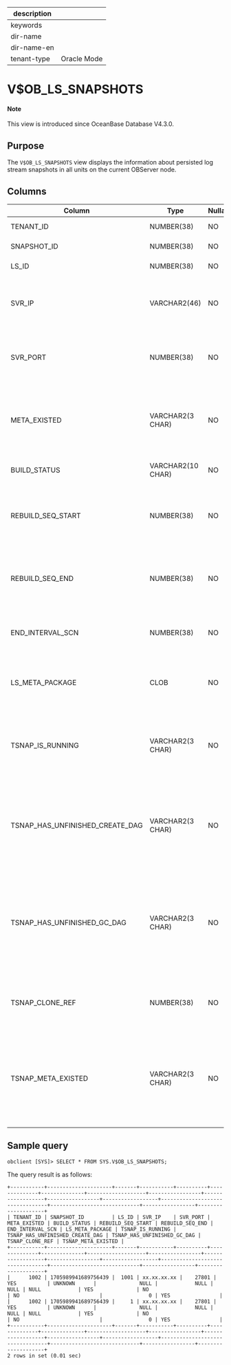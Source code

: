 |description||
|---|---|
|keywords||
|dir-name||
|dir-name-en||
|tenant-type|Oracle Mode|

# V$OB_LS_SNAPSHOTS

<main id="notice" type='explain'>
<h4>Note</h4>
<p>This view is introduced since OceanBase Database V4.3.0. </p>
</main>

## Purpose

The `V$OB_LS_SNAPSHOTS` view displays the information about persisted log stream snapshots in all units on the current OBServer node.

## Columns

| **Column** | **Type** | **Nullable?** | **Description** |
| --- | --- | --- | --- |
| TENANT_ID | NUMBER(38) | NO | The ID of the tenant. |
| SNAPSHOT_ID | NUMBER(38) | NO | The ID of the snapshot. |
| LS_ID | NUMBER(38) | NO | The ID of the log stream. |
| SVR_IP | VARCHAR2(46) | NO | The IP address of the OBServer node where the log stream resides. |
| SVR_PORT | NUMBER(38) | NO | The port number of the OBServer node where the log stream resides. |
| META_EXISTED | VARCHAR2(3 CHAR) | NO | Indicates whether the metadata of the snapshot is stored in a unit. Valid values: `YES` and `NO`. |
| BUILD_STATUS | VARCHAR2(10 CHAR) | NO | The build status of the snapshot. |
| REBUILD_SEQ_START | NUMBER(38) | NO | The rebuild sequence of the log stream when the creation of the snapshot started. |
| REBUILD_SEQ_END | NUMBER(38) | NO | The rebuild sequence of the log stream when the creation of the snapshot ended. |
| END_INTERVAL_SCN | NUMBER(38) | NO | The system change number (SCN) at which the replay ended. |
| LS_META_PACKAGE | CLOB | NO | The log stream metadata corresponding to the replay start SCN. |
| TSNAP_IS_RUNNING | VARCHAR2(3 CHAR) | NO | Indicates whether the corresponding tenant snapshot is running. Valid values: `YES` and `NO`. |
| TSNAP_HAS_UNFINISHED_CREATE_DAG | VARCHAR2(3 CHAR) | NO | Indicates whether the corresponding tenant snapshot has any unfinished creation tasks. Valid values: `YES` and `NO`. |
| TSNAP_HAS_UNFINISHED_GC_DAG | VARCHAR2(3 CHAR) | NO | Indicates whether the corresponding tenant snapshot has any unfinished garbage collection (GC) tasks. Valid values: `YES` and `NO`. |
| TSNAP_CLONE_REF | NUMBER(38) | NO | The number of cloning tasks of the corresponding tenant snapshot. |
| TSNAP_META_EXISTED | VARCHAR2(3 CHAR) | NO | Indicates whether the metadata of the corresponding tenant snapshot is stored in the unit. Valid values: `YES` and `NO`. |

## Sample query

```shell
obclient [SYS]> SELECT * FROM SYS.V$OB_LS_SNAPSHOTS;
```

The query result is as follows:

```shell
+-----------+---------------------+-------+-----------+----------+--------------+--------------+-------------------+-----------------+------------------+-----------------+------------------+---------------------------------+-----------------------------+-----------------+--------------------+
| TENANT_ID | SNAPSHOT_ID         | LS_ID | SVR_IP    | SVR_PORT | META_EXISTED | BUILD_STATUS | REBUILD_SEQ_START | REBUILD_SEQ_END | END_INTERVAL_SCN | LS_META_PACKAGE | TSNAP_IS_RUNNING | TSNAP_HAS_UNFINISHED_CREATE_DAG | TSNAP_HAS_UNFINISHED_GC_DAG | TSNAP_CLONE_REF | TSNAP_META_EXISTED |
+-----------+---------------------+-------+-----------+----------+--------------+--------------+-------------------+-----------------+------------------+-----------------+------------------+---------------------------------+-----------------------------+-----------------+--------------------+
|      1002 | 1705989941689756439 |  1001 | xx.xx.xx.xx |    27801 | YES          | UNKNOWN      |              NULL |            NULL |             NULL | NULL            | YES              | NO                              | NO                          |               0 | YES                |
|      1002 | 1705989941689756439 |     1 | xx.xx.xx.xx |    27801 | YES          | UNKNOWN      |              NULL |            NULL |             NULL | NULL            | YES              | NO                              | NO                          |               0 | YES                |
+-----------+---------------------+-------+-----------+----------+--------------+--------------+-------------------+-----------------+------------------+-----------------+------------------+---------------------------------+-----------------------------+-----------------+--------------------+
2 rows in set (0.01 sec)
```
